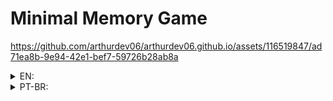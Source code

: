 # Minimal Memory Game



https://github.com/arthurdev06/arthurdev06.github.io/assets/116519847/ad71ea8b-9e94-42e1-bef7-59726b28ab8a



<details>
<summary>EN:</summary>

### About the project

-   A minimalist memory game made with basic html, css and js with characters of brawl stars, it has a login pages thaat after te user puts them nickname they can play, it has a timer, for the future I want to add a scoreboard with records.

### How to execute the project:

1. Have an IDE that supports HTML, CSS, JavaScript and that can run the code on screen, like vscode with live server;
2. Clone this repository using `git clone https://github.com/arthurdev06/arthurdev06.github.io/tree/main/took-notess` command;

### Checkout in: https://arthurdev06.github.io/minimal-memory-game/index.html

</details>

<details>
<summary>PT-BR:</summary>

<h3>Sobre</h3>

-   Um jogo da memória minimalista feito com html, css e js, as cartas são de personagens do brawl stars, antes de jgoar o usuário tem que escolher seu nickname, após escolher, será automáticamente redirecionado para o jogo.

### Como executar o projeto:

1. Tenha uma IDE que suporte HTML, CSS, JavaScript e que consiga rodar o código atualizando na tela, no vscode temos a extensão do live server;
2. Dê um `git clone https://github.com/arthurdev06/arthurdev06.github.io/tree/main/took-notes`;

### Veja em: https://arthurdev06.github.io/minimal-memory-game/index.html

</details>
